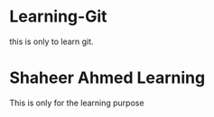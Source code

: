 # Learning-Git
this is only to learn git. 
# Shaheer Ahmed Learning
This is only for the learning purpose

